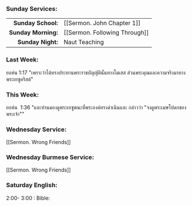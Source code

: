 ### Sunday Services:
| | |
| --:|:-- |
| **Sunday School:**  | [[Sermon. John Chapter 1]] |
| **Sunday Morning:** | [[Sermon. Following Through]] |
| **Sunday Night:**   | Naut Teaching |
### Last Week: 
ยอห์น 1:17 "เพราะว่าได้ทรงประทานพระราชบัญญัตินั้นทางโมเสส ส่วนพระคุณและความจริงมาทางพระเยซูคริสต์"
### This Week:
ยอห์น  1:36 "และท่านมองดูพระเยซูขณะที่พระองค์ทรงดำเนินและ กล่าวว่า "จงดูพระเมษโปดกของพระเจ้า""
### Wednesday Service:
[[Sermon. Wrong Friends]]
### Wednesday Burmese Service:
[[Sermon. Wrong Friends]]
### Saturday English:
2:00- 3:00 : Bible: